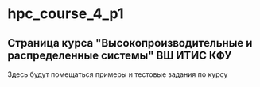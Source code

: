 # hpc_course_4_p1
## Страница курса "Высокопроизводительные и распределенные системы" ВШ ИТИС КФУ
Здесь будут помещаться примеры и тестовые задания по курсу
